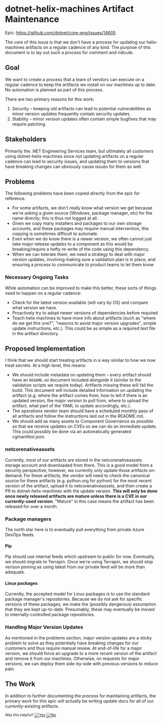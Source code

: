 # dotnet-helix-machines Artifact Maintenance

Epic: https://github.com/dotnet/core-eng/issues/14605

The core of this issue is that we don't have a process for updating our helix-machines artifacts on a regular cadence of any kind.
The purpose of this document is to lay out such a process for comment and ridicule.

## Goal
We want to create a process that a team of vendors can execute on a regular cadence to keep the artifacts we install on our machines up to date.
No automation is planned as part of this process.

There are two primary reasons for this work:
1. Security &ndash; keeping old artifacts can lead to potential vulnerabilities as minor version updates frequently contain security updates.
2. Stability &ndash; minor version updates often contain simple bugfixes that may require patching.

## Stakeholders
Primarily the .NET Engineering Services team, but ultimately all customers using dotnet-helix-machines since not updating artifacts on a regular
cadence can lead to security issues, and updating them to versions that have breaking changes can obviously cause issues for them as well.

## Problems
The following problems have been copied directly from the epic for reference.

* For some artifacts, we don't really know what version we get because we're asking a given source (Windows, package manager, etc) for the name directly; this is thus not logged at all.
* Given we copy many installers and packages to our own storage accounts, and these packages may require manual intervention, this copying is sometimes difficult to automate.
* Even when we do know there is a newer version, we often cannot just take major release updates to a component as this would be breaking/require a hefty re-write of the code using this dependency.
* When we can tolerate them, we need a strategy to deal with major version updates, involving making sure a validation plan is in place, and ensuring a process to communicate to product teams to let them know

### Necessary Ongoing Tasks
While automation can be improved to make this better, these sorts of things need to happen on a regular cadence:

* Check for the latest version available (will vary by OS) and compare what version we have.
* Proactively try to adopt newer versions of dependencies before required
* Teach helix machines to have more info about artifacts (such as "where do we get this one?", "reasons to avoid major version upgrades", simple update instructions, etc.). This could be as simple as a
required text file in the artifact directory.

## Proposed Implementation
I think that we should start treating artifacts in a way similar to how we now treat secrets. At a high level, this means:

* We should include metadata on updating them &ndash; every artifact should have an `README.md` document included alongside it (similar to the validation
scripts we require today). Artifacts missing these will fail the build. This document will include detailed information on updating the artifact (e.g. where
the artifact comes from, how to tell if there is an updated version, the major version to pull from, where to upload the artifact, what part of the YAML to update accordingly, etc.).
* The operations vendor team should have a scheduled monthly pass of all artifacts and follow the instructions laid out in the README.md.
* We should add as many assets to Component Governance as possible so that we receive updates on CVEs so we can do an immediate update. This could possibly be done via
an automatically generated cgmanifest.json.

### netcorenativeassets
Currently, most of our artifacts are stored in the netcorenativeassets storage account and downloaded from there. This is a good model from a security
perspective; however, we currently only update those artifacts on-demand. For these artifacts, the vendor will need to check the canonical
source for these artifacts (e.g. python.org for python) for the most recent version of the artifact, upload it to netcorenativeassets, and then create
a PR to dotnet-helix-machines with the update version. **This will only be done once newly released artifacts are mature unless there is a CVE in our
currently-used version**. "Mature" in this case means the artifact has been released for over a month.

### Package managers

The north star here is to eventually pull everything from private Azure DevOps feeds.

#### Pip
Pip should use internal feeds which upstream to public for now. Eventually, we should migrate to Terrapin. Once we're using Terrapin, we should stop verison
pinning as using latest from our private feed will be more than adequate.

#### Linux packages
Currently, the accepted model for Linux packages is to use the standard package manager's repositories. Because we do not ask for specific versions
of these packages, we make the (possibly dangerous) assumption that they are kept up-to-date. Presumably, these may eventually be moved to
internally-controlled package repositories.

### Handling Major Version Updates
As mentioned in the problems section, major version updates are a sticky problem to solve as they potentially have breaking changes for our customers
and thus require manual review. At end-of-life for a major version, we should force an upgrade to a more recent version of the artifact and remove it
from our machines. Otherwise, on requests for major versions, we can deploy them side-by-side with previous versions to reduce pain.

## The Work
In addition to further documenting the process for maintaining artifacts, the primary work for this epic will actually be writing update
docs for all of our currently-existing artifacts.

<!-- Begin Generated Content: Doc Feedback -->
<sub>Was this helpful? [![Yes](https://helix.dot.net/f/ip/5?p=Documentation%5CTeamProcess%5COne-Pagers%5Cartifact-maintenance-core-eng-14605.md)](https://helix.dot.net/f/p/5?p=Documentation%5CTeamProcess%5COne-Pagers%5Cartifact-maintenance-core-eng-14605.md) [![No](https://helix.dot.net/f/in)](https://helix.dot.net/f/n/5?p=Documentation%5CTeamProcess%5COne-Pagers%5Cartifact-maintenance-core-eng-14605.md)</sub>
<!-- End Generated Content-->
